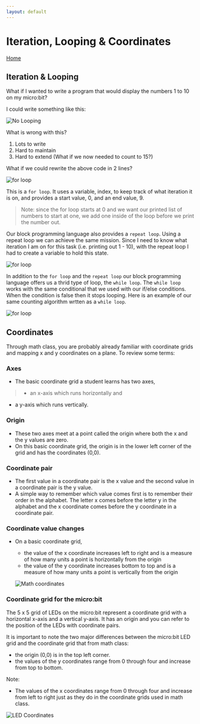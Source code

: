 ```yaml
---
layout: default
---
```


# Iteration, Looping & Coordinates
[Home](./)


## Iteration & Looping
What if I wanted to write a program that would display the numbers 1 to 10 on my micro:bit?

I could write something like this:

![No Looping](./assets/img/microbit-loop-to10-noloop.png)

What is wrong with this?
1. Lots to write
1. Hard to maintain
1. Hard to extend (What if we now needed to count to 15?)

What if we could rewrite the above code in 2 lines?

![for loop](./assets/img/microbit-loop-to10-loop.png)

This is a `for loop`. It uses a variable, index, to keep track of what iteration it is on, and provides a start value, 0, and an end value, 9.

> Note: since the for loop starts at 0 and we want our printed list of numbers to start at one, we add one inside of the loop before we print the number out. 

Our block programming language also provides a `repeat loop`. Using a repeat loop we can achieve the same mission. Since I need to know what iteration I am on for this task (i.e. printing out 1 - 10), with the repeat loop I had to create a variable to hold this state.

![for loop](./assets/img/microbit-loop-to10-repeat-loop.png)

In addition to the `for loop` and the `repeat loop` our block programming language offers us a thrid type of loop, the `while loop`. The `while loop` works with the same conditional that we used with our if/else conditions. When the condition is false then it stops looping. Here is an example of our same counting algorithm wrtten as a `while loop`.

![for loop](./assets/img/microbit-loop-to10-while-loop.png)

## Coordinates

Through math class, you are probably already familiar with coordinate grids and mapping x and y coordinates on a plane. To review some terms:

### Axes
* The basic coordinate grid a student learns has two axes,

>* an x-axis which runs horizontally and 
* a y-axis which runs vertically.
	
### Origin
* These two axes meet at a point called the origin where both the x and the y values are zero.
* On this basic coordinate grid, the origin is in the lower left corner of the grid and has the coordinates (0,0).
	
### Coordinate pair
* The first value in a coordinate pair is the x value and the second value in a coordinate pair is the y value.
* A simple way to remember which value comes first is to remember their order in the alphabet. The letter x comes before the letter y in the alphabet and the x coordinate comes before the y coordinate in a coordinate pair.
	
### Coordinate value changes
* On a basic coordinate grid,
    * the value of the x coordinate increases left to right and is a measure of how many units a point is horizontally from the origin
    * the value of the y coordinate increases bottom to top and is a measure of how many units a point is vertically from the origin
	
    ![Math coordinates](./assets/img/math-coords.png)

### Coordinate grid for the micro:bit

The 5 x 5 grid of LEDs on the micro:bit represent a coordinate grid with a horizontal x-axis and a vertical y-axis. It has an origin and you can refer to the position of the LEDs with coordinate pairs.  

It is important to note the two major differences between the micro:bit LED grid and the coordinate grid that from math class:
* the origin (0,0) is in the top left corner.
* the values of the y coordinates range from 0 through four and increase from top to bottom.
	
Note:
* The values of the x coordinates range from 0 through four and increase from left to right just as they do in the coordinate grids used in math class.


![LED Coordinates](./assets/img/microbit-led-coords.png)

